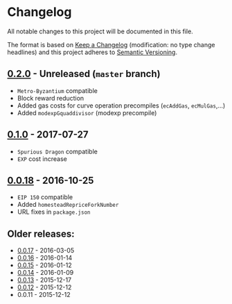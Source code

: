 # Changelog
All notable changes to this project will be documented in this file.

The format is based on [Keep a Changelog](http://keepachangelog.com/en/1.0.0/) 
(modification: no type change headlines) and this project adheres to 
[Semantic Versioning](http://semver.org/spec/v2.0.0.html).


## [0.2.0] - Unreleased (``master`` branch)
- ``Metro-Byzantium`` compatible
- Block reward reduction
- Added gas costs for curve operation precompiles (``ecAddGas``, ``ecMulGas``,...)
- Added ``modexpGquaddivisor`` (modexp precompile)

[0.2.0]: https://github.com/ethereumjs/common/compare/v0.1.0...v0.2.0

## [0.1.0] - 2017-07-27
- ``Spurious Dragon`` compatible
- ``EXP`` cost increase

[0.1.0]: https://github.com/ethereumjs/common/compare/v0.0.18...v0.1.0

## [0.0.18] - 2016-10-25
- ``EIP 150`` compatible
- Added ``homesteadRepriceForkNumber``
- URL fixes in ``package.json``

[0.0.18]: https://github.com/ethereumjs/common/compare/v0.0.17...v0.0.18


## Older releases:

- [0.0.17](https://github.com/ethereumjs/common/compare/v0.0.16...v0.0.17) - 2016-03-05
- [0.0.16](https://github.com/ethereumjs/common/compare/v0.0.15...v0.0.16) - 2016-01-14
- [0.0.15](https://github.com/ethereumjs/common/compare/v0.0.14...v0.0.15) - 2016-01-12
- [0.0.14](https://github.com/ethereumjs/common/compare/v0.0.13...v0.0.14) - 2016-01-09
- [0.0.13](https://github.com/ethereumjs/common/compare/v0.0.12...v0.0.13) - 2015-12-17
- [0.0.12](https://github.com/ethereumjs/common/compare/v0.0.11...v0.0.12) - 2015-12-12
- 0.0.11 - 2015-12-12



